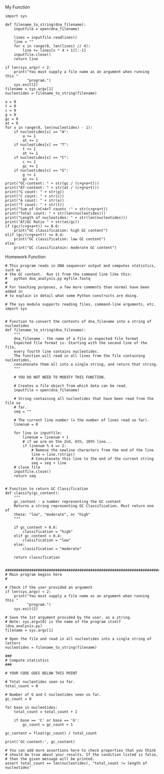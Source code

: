 My Function

    import sys
    
    def filename_to_string(dna_filename):
        inputfile = open(dna_filename)
        
        lines = inputfile.readlines()
        line = ""
        for x in range(0, len(lines) // 4):
            line += lines[x * 4 + 1][:-1]
        inputfile.close()
        return line
    
    if len(sys.argv) < 2:
        print("You must supply a file name as an argument when running this "
              "program.")
        sys.exit(2)
    filename = sys.argv[1]
    nucleotides = filename_to_string(filename)

    a = 0
    t = 0
    c = 0
    g = 0
    gc = 0
    at = 0
    for x in range(0, len(nucleotides) - 1):
        if nucleotides[x] == "A":
            a += 1
            at += 1
        if nucleotides[x] == "T":
            t += 1
            at += 1
        if nucleotides[x] == "C":
            c += 1
            gc += 1
        if nucleotides[x] == "G":
            g += 1
            gc += 1
    print("GC-content: " + str(gc / (c+g+a+t)))
    print("AT-content: " + str(at / (c+g+a+t)))
    print("G count: " + str(g))
    print("C count: " + str(c))
    print("A count: " + str(a))
    print("T count: " + str(t))
    print("Sum of G+C+A+T counts :" + str(c+g+a+t))
    print("Total count: " + str(len(nucleotides)))
    print("Length of nucleotides: " + str(len(nucleotides)))
    print("AT/GC Ratio " + str(at/gc))
    if (gc/(c+g+a+t)) >= 0.6:
        print("GC classification: high GC content")
    elif (gc/(c+g+a+t)) <= 0.4:
        print("GC classification: low GC content")
    else:
        print("GC classificatoin: moderate GC content")
    
Homework Function
    
    # This program reads in DNA sequencer output and computes statistics, such as
    # the GC content.  Run it from the command line like this:
    #   python dna_analysis.py myfile.fastq
    #
    # For teaching purposes, a few more comments than normal have been added in
    # to explain in detail what some Python constructs are doing.

    # The sys module supports reading files, command-line arguments, etc.
    import sys


    # Function to convert the contents of dna_filename into a string of nucleotides
    def filename_to_string(dna_filename):
        """
        dna_filename - the name of a file in expected file format
        Expected file format is: Starting with the second line of the file,
        every fourth line contains nucleotides.
        The function will read in all lines from the file containing nucleotides,
        concatenate them all into a single string, and return that string.
        """

        # YOU DO NOT NEED TO MODIFY THIS FUNCTION.

        # Creates a file object from which data can be read.
        inputfile = open(dna_filename)

        # String containing all nucleotides that have been read from the file so
        # far.
        seq = ""

        # The current line number (= the number of lines read so far).
        linenum = 0

        for line in inputfile:
            linenum = linenum + 1
            # if we are on the 2nd, 6th, 10th line...
            if linenum % 4 == 2:
                # Remove the newline characters from the end of the line
                line = line.rstrip()
                # Concatenate this line to the end of the current string
                seq = seq + line
        # close file
        inputfile.close()
        return seq


    # Function to return GC Classification
    def classify(gc_content):
        """
        gc_content - a number representing the GC content
        Returns a string representing GC Classification. Must return one of
        these: "low", "moderate", or "high"
        """

        if gc_content > 0.6:
            classification = "high"
        elif gc_content < 0.4:
            classification = "low"
        else:
            classification = "moderate"
        
        return classification


    ###########################################################################
    # Main program begins here
    #

    # Check if the user provided an argument
    if len(sys.argv) < 2:
        print("You must supply a file name as an argument when running this "
              "program.")
        sys.exit(2)

    # Save the 1st argument provided by the user, as a string.
    # Note: sys.argv[0] is the name of the program itself (dna_analysis.py)
    filename = sys.argv[1]

    # Open the file and read in all nucleotides into a single string of letters
    nucleotides = filename_to_string(filename)

    ###
    # Compute statistics
    ###

    # YOUR CODE GOES BELOW THIS POINT

    # Total nucleotides seen so far.
    total_count = 0

    # Number of G and C nucleotides seen so far.
    gc_count = 0

    for base in nucleotides:
        total_count = total_count + 1

        if base == 'C' or base == 'G':
            gc_count = gc_count + 1

    gc_content = float(gc_count) / total_count

    print('GC-content:', gc_content)

    # You can add more assertions here to check properties that you think
    # should be true about your results. If the condition listed is false,
    # then the given message will be printed.
    assert total_count == len(nucleotides), "total_count != length of nucleotides"
